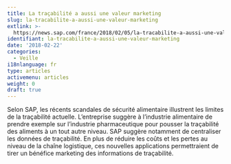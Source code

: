 ```yaml
---
title: La traçabilité a aussi une valeur marketing
slug: la-tracabilite-a-aussi-une-valeur-marketing
extlink: >-
  https://news.sap.com/france/2018/02/05/la-tracabilite-a-aussi-une-valeur-marketing/
identifiant: la-tracabilite-a-aussi-une-valeur-marketing
date: '2018-02-22'
categories:
  - Veille
i18nlanguage: fr
type: articles
activemenu: articles
weight: 0
draft: true
---
```

Selon SAP, les récents scandales de sécurité alimentaire illustrent les limites de la traçabilité actuelle. L’entreprise suggère à l’industrie alimentaire de prendre exemple sur l’industrie pharmaceutique pour pousser la traçabilité des aliments à un tout autre niveau. SAP suggère notamment de centraliser les données de traçabilité. En plus de réduire les coûts et les pertes au niveau de la chaîne logistique, ces nouvelles applications permettraient de tirer un bénéfice marketing des informations de traçabilité.

